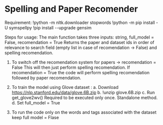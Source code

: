 # Spelling and Paper Recomender

Requirement:
!python -m nltk.downloader stopwords
!python -m pip install -U symspellpy
!pip install --upgrade gensim

Steps for usage:
The main function takes three inputs: 
string, full_model = False, recomendation = True
Returns the paper and dataset ids in order of relevance to search field (empty list in case of recomendation -> False) and spelling recomendation.
1. To switch off the recomendation system for papers -> recomendation = False
   This will then just perform spelling recomendation. If recomendation = True the code will perform spelling recomendation followed by paper recomendation.

2. To train the model using Glove dataset :
   a. Download https://nlp.stanford.edu/data/glove.6B.zip 
   b. !unzip glove.6B.zip
   c. Run get_glove2wv() Required to be executed only once. Standalone method.
   d. Set full_model = True

3. To run the code only on the words and tags associated with the dataset keep full model = Flase
